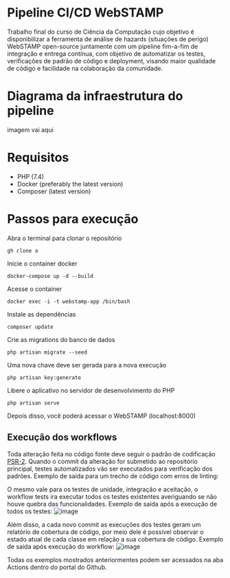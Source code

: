 # Pipeline CI/CD WebSTAMP

Trabalho final do curso de Ciência da Computação cujo objetivo é disponibilizar a ferramenta de análise de hazards (situações de perigo) WebSTAMP open-source juntamente com um pipeline fim-a-fim de integração e entrega contínua, com objetivo de automatizar os testes, verificações de padrão de código e deployment, visando maior qualidade de código e facilidade na colaboração da comunidade.

# Diagrama da infraestrutura do pipeline
 imagem vai aqui
 
# Requisitos
- PHP (7.4)
- Docker (preferably the latest version)
- Composer (latest version)

# Passos para execução
Abra o terminal para clonar o repositório
```
gh clone a
```

Inicie o container docker
```
docker-compose up -d --build
```

Acesse o container
```
docker exec -i -t webstamp-app /bin/bash
```

Instale as dependências
```
composer update
```

Crie as migrations do banco de dados
```
php artisan migrate --seed
```

Uma nova chave deve ser gerada  para a nova execução
```
php artisan key:generate
```

Libere o aplicativo no servidor de desenvolvimento do PHP
```
php artisan serve
```
Depois disso, você poderá acessar o WebSTAMP (localhost:8000)
 
 ## Execução dos workflows
 
 Toda alteração feita no código fonte deve seguir o padrão de codificação [PSR-2](https://www.php-fig.org/psr/psr-2/). Quando o commit da alteração for submetido ao repositório principal, testes automatizados vão ser executados para verificação dos padrões. 
 Exemplo de saída para um trecho de código com erros de linting:
 
 
 O mesmo vale para os testes de unidade, integração e aceitação, o workflow tests ira executar todos os testes existentes averiguando se não houve quebra das funcionalidades. 
 Exemplo de saída após a execução de todos os testes:
![image](https://user-images.githubusercontent.com/56079012/162291393-a4eae4f8-3693-4fb2-af1f-b6720ba41b8b.png)
 
 Além disso, a cada novo commit as execuções dos testes geram um relatório de cobertura de código, por meio dele é possível observar o estado atual de cada classe em relação a sua cobertura de código. Exemplo de saída após execução do workflow:
 ![image](https://user-images.githubusercontent.com/56079012/162291019-3f3e0df3-fae6-409d-85d8-2009bab64c18.png)
  
Todas os exemplos mostrados anteriormentes podem ser acessados na aba Actions dentro do portal do Github.

